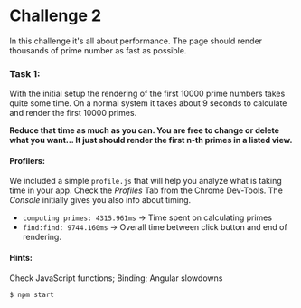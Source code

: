 # Challenge 2
In this challenge it's all about performance. The page should render thousands of prime number as fast as possible.

### Task 1:
With the initial setup the rendering of the first 10000 prime numbers takes quite some time. On a normal system it takes about 9 seconds to calculate and render the first 10000 primes.

**Reduce that time as much as you can. You are free to change or delete what you want... It just should render the first n-th primes in a listed view.**

#### Profilers:
We included a simple ``profile.js`` that will help you analyze what is taking time in your app. Check the *Profiles* Tab from the Chrome Dev-Tools.
The *Console* initially gives you also info about timing.
- ``computing primes: 4315.961ms`` -> Time spent on calculating primes
- ``find:find: 9744.160ms`` -> Overall time between click button and end of rendering.

#### Hints: 
Check JavaScript functions; Binding; Angular slowdowns

```sh
$ npm start
```
